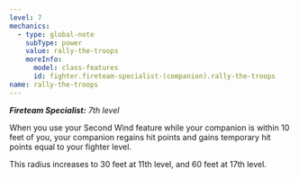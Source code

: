 ```yaml
---
level: 7
mechanics:
  - type: global-note
    subType: power
    value: rally-the-troops
    moreInfo:
      model: class-features
      id: fighter.fireteam-specialist-(companion).rally-the-troops
name: rally-the-troops
---
```

_**Fireteam Specialist:** 7th level_
When you use your Second Wind feature while your companion is within 10 feet of you, your companion regains hit points and gains temporary hit points equal to your fighter level.
This radius increases to 30 feet at 11th level, and 60 feet at 17th level. 